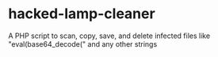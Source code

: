 # hacked-lamp-cleaner
A PHP script to scan, copy, save, and delete infected files like "eval(base64_decode(" and any other strings
